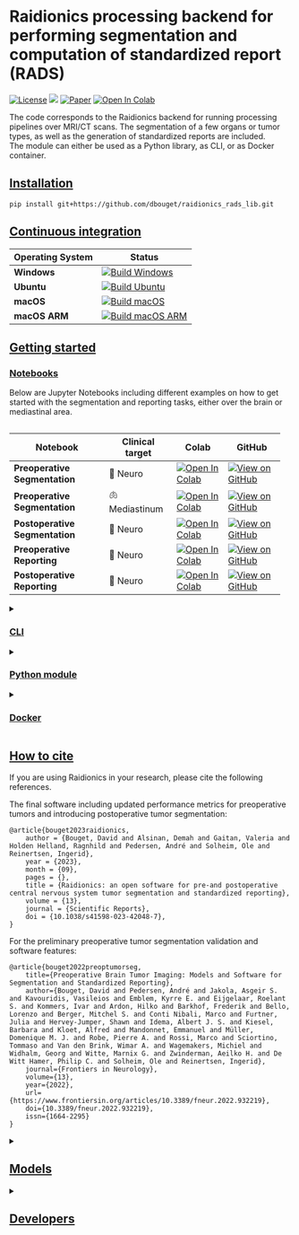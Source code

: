 # Raidionics processing backend for performing segmentation and computation of standardized report (RADS)

[![License](https://img.shields.io/badge/License-BSD%202--Clause-orange.svg)](https://opensource.org/licenses/BSD-2-Clause)
[![](https://img.shields.io/badge/python-3.9|3.10|3.11|3.12|3.13-blue.svg)](https://www.python.org/downloads/)
[![Paper](https://zenodo.org/badge/DOI/10.3389/fneur.2022.932219.svg)](https://www.frontiersin.org/articles/10.3389/fneur.2022.932219/full)
[![Open In Colab](https://colab.research.google.com/assets/colab-badge.svg)](https://colab.research.google.com/gist/dbouget/fdd4d034a2351b2ce7ab624ffb646ab5/01_run_simple_segmentation.ipynb)

The code corresponds to the Raidionics backend for running processing pipelines over MRI/CT scans. The segmentation of
a few organs or tumor types, as well as the generation of standardized reports are included.  
The module can either be used as a Python library, as CLI, or as Docker container.

## [Installation](https://github.com/dbouget/raidionics_rads_lib#installation)

```
pip install git+https://github.com/dbouget/raidionics_rads_lib.git
```

## [Continuous integration](https://github.com/dbouget/raidionics_rads_lib#continuous-integration)

| Operating System | Status                                                                                                                                                                                                                      |
|------------------|-----------------------------------------------------------------------------------------------------------------------------------------------------------------------------------------------------------------------------|
| **Windows**      | [![Build Windows](https://github.com/dbouget/raidionics_rads_lib/actions/workflows/build_windows.yml/badge.svg)](https://github.com/dbouget/raidionics_rads_lib/actions/workflows/build_windows.yml)                        |
| **Ubuntu**       | [![Build Ubuntu](https://github.com/dbouget/raidionics_rads_lib/actions/workflows/build_ubuntu.yml/badge.svg)](https://github.com/dbouget/raidionics_rads_lib/actions/workflows/build_ubuntu.yml)                           |
| **macOS**        | [![Build macOS](https://github.com/dbouget/raidionics_rads_lib/actions/workflows/build_macos.yml/badge.svg)](https://github.com/dbouget/raidionics_rads_lib/actions/workflows/build_macos.yml)                              |
| **macOS ARM**    | [![Build macOS ARM](https://github.com/dbouget/raidionics_rads_lib/actions/workflows/build_macos_arm.yml/badge.svg?branch=macos_arm)](https://github.com/dbouget/raidionics_rads_lib/actions/workflows/build_macos_arm.yml) |


## [Getting started](https://github.com/dbouget/raidionics_rads_lib#getting-started)

### [Notebooks](https://github.com/dbouget/raidionics_rads_lib#notebooks)

Below are Jupyter Notebooks including different examples on how to get started with the segmentation and reporting tasks,
either over the brain or mediastinal area.

<div style="display: flex;">
  <div style="flex: 1; margin-right: 20px;">

| Notebook                       | Clinical target     | Colab                                                                                                                                                                                                                                            | GitHub                                                                                                                                                                                              |
|--------------------------------|---------------------|--------------------------------------------------------------------------------------------------------------------------------------------------------------------------------------------------------------------------------------------------|-----------------------------------------------------------------------------------------------------------------------------------------------------------------------------------------------------|
| **Preoperative Segmentation**  | :brain: Neuro       | <a href="https://colab.research.google.com/gist/dbouget/fdd4d034a2351b2ce7ab624ffb646ab5/01_run_simple_segmentation.ipynb" target="_parent"><img src="https://colab.research.google.com/assets/colab-badge.svg" alt="Open In Colab"/></a>        | [![View on GitHub](https://img.shields.io/badge/View%20on%20GitHub-blue?logo=github)](https://github.com/dbouget/raidionics_rads_lib/blob/master/notebooks/01_run_simple_segmentation.ipynb)        |
| **Preoperative Segmentation**  | :lungs: Mediastinum | <a href="https://colab.research.google.com/gist/dbouget/c53fb8671345b30a53b274feed82faf1/05_run_segmentation_mediastinum.ipynb" target="_parent"><img src="https://colab.research.google.com/assets/colab-badge.svg" alt="Open In Colab"/></a>        | [![View on GitHub](https://img.shields.io/badge/View%20on%20GitHub-blue?logo=github)](https://github.com/dbouget/raidionics_rads_lib/blob/master/notebooks/05_run_segmentation_mediastinum.ipynb)   |
| **Postoperative Segmentation** | :brain: Neuro       | <a href="https://colab.research.google.com/gist/dbouget/1381a91b5b8f63ef41e71f9a46c9da28/03_run_postoperative_segmentation.ipynb" target="_parent"><img src="https://colab.research.google.com/assets/colab-badge.svg" alt="Open In Colab"/></a> | [![View on GitHub](https://img.shields.io/badge/View%20on%20GitHub-blue?logo=github)](https://github.com/dbouget/raidionics_rads_lib/blob/master/notebooks/03_run_postoperative_segmentation.ipynb) |
| **Preoperative Reporting**     | :brain: Neuro       | <a href="https://colab.research.google.com/gist/dbouget/f87576cdae559ce2a328f0ba7f60828d/02_run_simple_reporting.ipynb" target="_parent"><img src="https://colab.research.google.com/assets/colab-badge.svg" alt="Open In Colab"/></a>           | [![View on GitHub](https://img.shields.io/badge/View%20on%20GitHub-blue?logo=github)](https://github.com/dbouget/raidionics_rads_lib/blob/master/notebooks/02_run_simple_reporting.ipynb)           |
| **Postoperative Reporting**    | :brain: Neuro       | <a href="https://colab.research.google.com/gist/dbouget/983c8e2c6968e8d48f798972ed9f4988/04_run_postoperative_reporting.ipynb" target="_parent"><img src="https://colab.research.google.com/assets/colab-badge.svg" alt="Open In Colab"/></a>           | [![View on GitHub](https://img.shields.io/badge/View%20on%20GitHub-blue?logo=github)](https://github.com/dbouget/raidionics_rads_lib/blob/master/notebooks/04_run_postoperative_reporting.ipynb)    |

  </div>
</div>

<details>
<summary>

### [CLI](https://github.com/dbouget/raidionics_rads_lib#cli)
</summary>

```
raidionicsrads -c CONFIG (-v debug)
```

CONFIG should point to a configuration file (*.ini), specifying all runtime parameters,
according to the pattern from [**blank_main_config.ini**](https://github.com/dbouget/raidionics-rads-lib/blob/master/blank_main_config.ini).
</details>

<details>
<summary>

### [Python module](https://github.com/dbouget/raidionics_rads_lib#python-module)
</summary>

```
from raidionicsrads.compute import run_rads
run_rads(config_filename="/path/to/main_config.ini")
```

</details>

<details>
<summary>

### [Docker](https://github.com/dbouget/raidionics_rads_lib#docker)
</summary>

When calling Docker images, the --user flag must be properly used in order for the folders and files created inside
the container to inherit the proper read/write permissions. The user ID is retrieved on-the-fly in the following
examples, but it can be given in a more hard-coded fashion if known by the user.

:warning: The Docker image can only perform inference using the CPU, there is no GPU support at this stage.
```
docker pull dbouget/raidionics-rads:v1.1-py38-cpu
```

For opening the Docker image and interacting with it, run:  
```
docker run --entrypoint /bin/bash -v /home/<username>/<resources_path>:/workspace/resources -t -i --runtime=nvidia --network=host --ipc=host --user $(id -u) dbouget/raidionics-rads:v1.1-py38-cpu
```

The `/home/<username>/<resources_path>` before the column sign has to be changed to match a directory on your local 
machine containing the data to expose to the docker image. Namely, it must contain folder(s) with images you want to 
run inference on, as long as a folder with the trained models to use, and a destination folder where the results will 
be placed.

For launching the Docker image as a CLI, run:  
```
docker run -v /home/<username>/<resources_path>:/workspace/resources -t -i --runtime=nvidia --network=host --ipc=host --user $(id -u) dbouget/raidionics-rads:v1.1-py38-cpu -c /workspace/resources/<path>/<to>/main_config.ini -v <verbose>
```

The `<path>/<to>/main_config.ini` must point to a valid configuration file on your machine, as a relative path to the `/home/<username>/<resources_path>` described above.
For example, if the file is located on my machine under `/home/myuser/Data/RADS/main_config.ini`, 
and that `/home/myuser/Data` is the mounted resources partition mounted on the Docker image, the new relative path will be `RADS/main_config.ini`.  
The `<verbose>` level can be selected from [debug, info, warning, error].

</details>

## [How to cite](https://github.com/dbouget/raidionics_rads_lib#how-to-cite)
If you are using Raidionics in your research, please cite the following references.

The final software including updated performance metrics for preoperative tumors and introducing postoperative tumor segmentation:
```
@article{bouget2023raidionics,
    author = {Bouget, David and Alsinan, Demah and Gaitan, Valeria and Holden Helland, Ragnhild and Pedersen, André and Solheim, Ole and Reinertsen, Ingerid},
    year = {2023},
    month = {09},
    pages = {},
    title = {Raidionics: an open software for pre-and postoperative central nervous system tumor segmentation and standardized reporting},
    volume = {13},
    journal = {Scientific Reports},
    doi = {10.1038/s41598-023-42048-7},
}
```

For the preliminary preoperative tumor segmentation validation and software features:
```
@article{bouget2022preoptumorseg,
    title={Preoperative Brain Tumor Imaging: Models and Software for Segmentation and Standardized Reporting},
    author={Bouget, David and Pedersen, André and Jakola, Asgeir S. and Kavouridis, Vasileios and Emblem, Kyrre E. and Eijgelaar, Roelant S. and Kommers, Ivar and Ardon, Hilko and Barkhof, Frederik and Bello, Lorenzo and Berger, Mitchel S. and Conti Nibali, Marco and Furtner, Julia and Hervey-Jumper, Shawn and Idema, Albert J. S. and Kiesel, Barbara and Kloet, Alfred and Mandonnet, Emmanuel and Müller, Domenique M. J. and Robe, Pierre A. and Rossi, Marco and Sciortino, Tommaso and Van den Brink, Wimar A. and Wagemakers, Michiel and Widhalm, Georg and Witte, Marnix G. and Zwinderman, Aeilko H. and De Witt Hamer, Philip C. and Solheim, Ole and Reinertsen, Ingerid},
    journal={Frontiers in Neurology},
    volume={13},
    year={2022},
    url={https://www.frontiersin.org/articles/10.3389/fneur.2022.932219},
    doi={10.3389/fneur.2022.932219},
    issn={1664-2295}
}
```

<details>
<summary>

## [Models](https://github.com/dbouget/raidionics_rads_lib#models)
</summary>

The trained models are automatically downloaded when running Raidionics or Raidionics-Slicer.
Alternatively, all existing Raidionics models can be browsed [here](https://github.com/dbouget/Raidionics-models/releases/tag/1.2.0) directly.
</details>

<details>
<summary>

## [Developers](https://github.com/dbouget/raidionics_rads_lib#developers)
</summary>

```
git clone https://github.com/dbouget/raidionics_rads_lib.git --recurse-submodules
```
For running inference on GPU through the raidionics_seg_lib backend, your machine must be properly configured
(cf. [here](https://onnxruntime.ai/docs/execution-providers/CUDA-ExecutionProvider.html))  

The ANTs library can be manually installed (from source) and be used as a cpp backend rather than Python.
Visit https://github.com/ANTsX/ANTs.


</details>